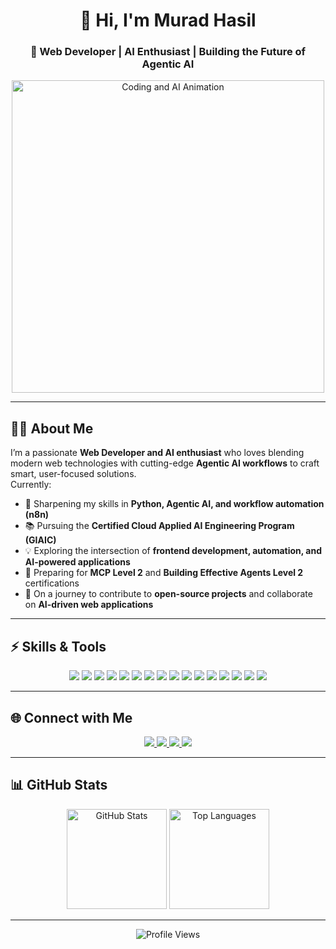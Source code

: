 <!-- Profile README for Murad Hasil (2025 Style) -->

<!-- Header Section -->
<h1 align="center">👋 Hi, I'm Murad Hasil</h1>
<h3 align="center">🚀 Web Developer | AI Enthusiast | Building the Future of Agentic AI</h3>

<!-- Animated Image Placeholder -->
<p align="center">
  <img src="https://camo.githubusercontent.com/2366b34bb903c09617990fb5fff4622f3e941349e846ddb7e73df872a9d21233/68747470733a2f2f63646e2e6472696262626c652e636f6d2f75736572732f3733303730332f73637265656e73686f74732f363538313234332f6176656e746f2e676966" alt="Coding and AI Animation" width="500"/>
</p>

---

## 🧑‍💻 About Me  
I’m a passionate **Web Developer and AI enthusiast** who loves blending modern web technologies with cutting-edge **Agentic AI workflows** to craft smart, user-focused solutions.  
Currently:  
- 🌱 Sharpening my skills in **Python, Agentic AI, and workflow automation (n8n)**  
- 📚 Pursuing the **Certified Cloud Applied AI Engineering Program (GIAIC)**  
- 💡 Exploring the intersection of **frontend development, automation, and AI-powered applications**  
- 🎯 Preparing for **MCP Level 2** and **Building Effective Agents Level 2** certifications  
- 🚀 On a journey to contribute to **open-source projects** and collaborate on **AI-driven web applications**  

---

## ⚡ Skills & Tools  

<p align="center">
  
<!-- Web Development -->
<img src="https://img.shields.io/badge/HTML5-E34F26?style=for-the-badge&logo=html5&logoColor=white"/>
<img src="https://img.shields.io/badge/CSS3-1572B6?style=for-the-badge&logo=css3&logoColor=white"/>
<img src="https://img.shields.io/badge/JavaScript-F7DF1E?style=for-the-badge&logo=javascript&logoColor=black"/>
<img src="https://img.shields.io/badge/TypeScript-3178C6?style=for-the-badge&logo=typescript&logoColor=white"/>
<img src="https://img.shields.io/badge/Node.js-339933?style=for-the-badge&logo=nodedotjs&logoColor=white"/>
<img src="https://img.shields.io/badge/Next.js-000000?style=for-the-badge&logo=nextdotjs&logoColor=white"/>
<img src="https://img.shields.io/badge/TailwindCSS-38B2AC?style=for-the-badge&logo=tailwind-css&logoColor=white"/>
<img src="https://img.shields.io/badge/shadcn/ui-000000?style=for-the-badge&logo=radix-ui&logoColor=white"/>

<!-- Tools -->
<img src="https://img.shields.io/badge/Git-F05032?style=for-the-badge&logo=git&logoColor=white"/>
<img src="https://img.shields.io/badge/GitHub-181717?style=for-the-badge&logo=github&logoColor=white"/>
<img src="https://img.shields.io/badge/npm-CB3837?style=for-the-badge&logo=npm&logoColor=white"/>
<img src="https://img.shields.io/badge/API%20Integration-005571?style=for-the-badge&logo=swagger&logoColor=white"/>
<img src="https://img.shields.io/badge/CMS-FF6F00?style=for-the-badge&logo=ghost&logoColor=white"/>

<!-- AI & Automation -->
<img src="https://img.shields.io/badge/Python-3776AB?style=for-the-badge&logo=python&logoColor=white"/>
<img src="https://img.shields.io/badge/Agentic%20AI-8A2BE2?style=for-the-badge&logo=openai&logoColor=white"/>
<img src="https://img.shields.io/badge/n8n%20Automation-F05032?style=for-the-badge&logo=n8n&logoColor=white"/>

</p>

---

## 🌐 Connect with Me  

<p align="center">
  <a href="https://www.linkedin.com/in/your-linkedin" target="_blank">
    <img src="https://img.shields.io/badge/LinkedIn-0077B5?style=for-the-badge&logo=linkedin&logoColor=white"/>
  </a>
  <a href="https://www.npmjs.com/~your-npm" target="_blank">
    <img src="https://img.shields.io/badge/NPM-CC3534?style=for-the-badge&logo=npm&logoColor=white"/>
  </a>
  <a href="https://instagram.com/your-instagram" target="_blank">
    <img src="https://img.shields.io/badge/Instagram-E4405F?style=for-the-badge&logo=instagram&logoColor=white"/>
  </a>
  <a href="mailto:your-email@example.com">
    <img src="https://img.shields.io/badge/Email-D14836?style=for-the-badge&logo=gmail&logoColor=white"/>
  </a>
</p>

---

## 📊 GitHub Stats  

<p align="center">
  <img src="https://github-readme-stats.vercel.app/api?username=your-github-username&show_icons=true&theme=radical" alt="GitHub Stats" height="160"/>
  <img src="https://github-readme-stats.vercel.app/api/top-langs/?username=your-github-username&layout=compact&theme=radical" alt="Top Languages" height="160"/>
</p>

---

<p align="center">
  <img src="https://komarev.com/ghpvc/?username=your-github-username&style=for-the-badge&color=blue" alt="Profile Views"/>
</p>
